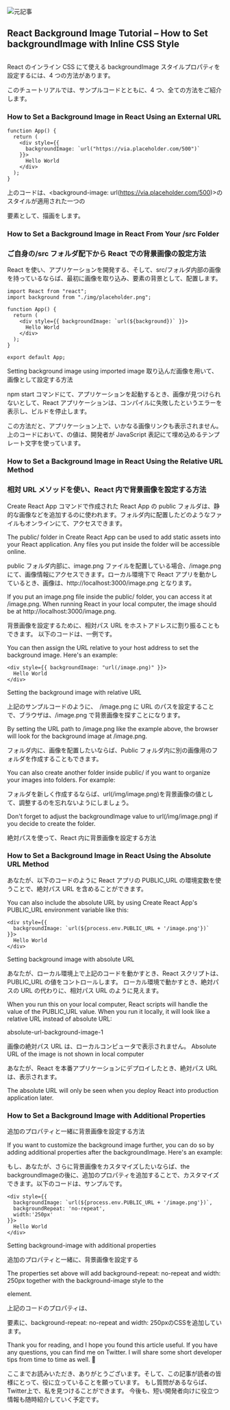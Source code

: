 ![元記事](https://www.freecodecamp.org/news/react-background-image-tutorial-how-to-set-backgroundimage-with-inline-css-style/)

## React Background Image Tutorial – How to Set backgroundImage with Inline CSS Style

##

React のインライン CSS にて使える backgroundImage スタイルプロパティを設定するには、4 つの方法があります。

このチュートリアルでは、サンプルコードとともに、4 つ、全ての方法をご紹介します。

### How to Set a Background Image in React Using an External URL

```
function App() {
  return (
    <div style={{
      backgroundImage: `url("https://via.placeholder.com/500")`
    }}>
      Hello World
    </div>
  );
}
```

上のコードは、<background-image: url(https://via.placeholder.com/500)>のスタイルが適用された一つの<div>要素として、描画をします。

### How to Set a Background Image in React From Your /src Folder

### ご自身の/src フォルダ配下から React での背景画像の設定方法

React を使い、アプリケーションを開発する、そして、src/フォルダ内部の画像を持っているならば、最初に画像を取り込み、要素の背景として、配置します。

```
import React from "react";
import background from "./img/placeholder.png";

function App() {
  return (
    <div style={{ backgroundImage: `url(${background})` }}>
      Hello World
    </div>
  );
}

export default App;
```

Setting background image using imported image
取り込んだ画像を用いて、画像として設定する方法

npm start コマンドにて、アプリケーションを起動するとき、画像が見つけられないとして、React アプリケーションは、コンパイルに失敗したというエラーを表示し、ビルドを停止します。

この方法だと、アプリケーション上で、いかなる画像リンクも表示されません。上のコードにおいて、<backgroundImage>の値は、開発者が JavaScript 表記にて埋め込めるテンプレート文字を使っています。

### How to Set a Background Image in React Using the Relative URL Method

### 相対 URL メソッドを使い、React 内で背景画像を設定する方法

Create React App コマンドで作成された React App の public フォルダは、静的な画像などを追加するのに使われます。フォルダ内に配置したどのようなファイルもオンラインにて、アクセスできます。

The public/ folder in Create React App can be used to add static assets into your React application. Any files you put inside the folder will be accessible online.

public フォルダ内部に、image.png ファイルを配置している場合、<your host address>/image.png にて、画像情報にアクセスできます。ローカル環境下で React アプリを動かしているとき、画像は、http://localhost:3000/image.png となります。

If you put an image.png file inside the public/ folder, you can access it at <your host address>/image.png. When running React in your local computer, the image should be at http://localhost:3000/image.png.

背景画像を設定するために、相対パス URL をホストアドレスに割り振ることもできます。
以下のコードは、一例です。

You can then assign the URL relative to your host address to set the background image. Here's an example:

```
<div style={{ backgroundImage: "url(/image.png)" }}>
  Hello World
</div>
```

Setting the background image with relative URL

上記のサンプルコードのように、　/image.png に URL のパスを設定することで、ブラウザは、<your host address>/image.png で背景画像を探すことになります。

By setting the URL path to /image.png like the example above, the browser will look for the background image at <your host address>/image.png.

フォルダ内に、画像を配置したいならば、Public フォルダ内に別の画像用のフォルダを作成することもできます。

You can also create another folder inside public/ if you want to organize your images into folders. For example:

フォルダを新しく作成するならば、url(/img/image.png)を背景画像の値として、調整するのを忘れないようにしましょう。

Don't forget to adjust the backgroundImage value to url(/img/image.png) if you decide to create the folder.

絶対パスを使って、React 内に背景画像を設定する方法

### How to Set a Background Image in React Using the Absolute URL Method

あなたが、以下のコードのように React アプリの PUBLIC_URL の環境変数を使うことで、絶対パス URL を含めることができます。

You can also include the absolute URL by using Create React App's PUBLIC_URL environment variable like this:

```
<div style={{
  backgroundImage: `url(${process.env.PUBLIC_URL + '/image.png'})`
}}>
  Hello World
</div>
```

Setting background image with absolute URL

あなたが、ローカル環境上で上記のコードを動かすとき、React スクリプトは、PUBLIC_URL の値をコントロールします。
ローカル環境で動かすとき、絶対パスの URL の代わりに、相対パス URL のように見えます。

When you run this on your local computer, React scripts will handle the value of the PUBLIC_URL value. When you run it locally, it will look like a relative URL instead of absolute URL:

absolute-url-background-image-1

画像の絶対パス URL は、ローカルコンピュータで表示されません。
Absolute URL of the image is not shown in local computer

あなたが、React を本番アプリケーションにデプロイしたとき、絶対パス URL は、表示されます。

The absolute URL will only be seen when you deploy React into production application later.



### How to Set a Background Image with Additional Properties
追加のプロパティと一緒に背景画像を設定する方法

If you want to customize the background image further, you can do so by adding additional properties after the backgroundImage. Here's an example:

もし、あなたが、さらに背景画像をカスタマイズしたいならば、the backgroundImageの後に、追加のプロパティを追加することで、カスタマイズできます。以下のコードは、サンプルです。

```
<div style={{
  backgroundImage: `url(${process.env.PUBLIC_URL + '/image.png'})`,
  backgroundRepeat: 'no-repeat',
  width:'250px'
}}>
  Hello World
</div>
```

Setting background-image with additional properties

追加のプロパティと一緒に、背景画像を設定する

The properties set above will add background-repeat: no-repeat and width: 250px together with the background-image style to the <div> element.

上記のコードのプロパティは、<div>要素に、background-repeat: no-repeat and width: 250pxのCSSを追加しています。

Thank you for reading, and I hope you found this article useful. If you have any questions, you can find me on Twitter. I will share some short developer tips from time to time as well. 🙂

ここまでお読みいただき、ありがとうございます。そして、この記事が読者の皆様にとって、役に立っていることを願っています。
もし質問があるならば、Twitter上で、私を見つけることができます。
今後も、短い開発者向けに役立つ情報も随時紹介していく予定です。
